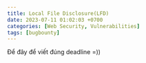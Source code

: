 ```yaml
---
title: Local File Disclosure(LFD)
date: 2023-07-11 01:02:03 +0700
categories: [Web Security, Vulnerabilities]
tags: [bugbounty]
---
```


Để đây để viết  đúng deadline =))
